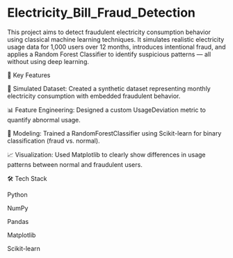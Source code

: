 # Electricity_Bill_Fraud_Detection

This project aims to detect fraudulent electricity consumption behavior using classical machine learning techniques. It simulates realistic electricity usage data for 1,000 users over 12 months, introduces intentional fraud, and applies a Random Forest Classifier to identify suspicious patterns — all without using deep learning.

📌 Key Features

🔧 Simulated Dataset: Created a synthetic dataset representing monthly electricity consumption with embedded fraudulent behavior.

📊 Feature Engineering: Designed a custom UsageDeviation metric to quantify abnormal usage.

🤖 Modeling: Trained a RandomForestClassifier using Scikit-learn for binary classification (fraud vs. normal).

📈 Visualization: Used Matplotlib to clearly show differences in usage patterns between normal and fraudulent users.

🛠️ Tech Stack

Python

NumPy

Pandas

Matplotlib

Scikit-learn

